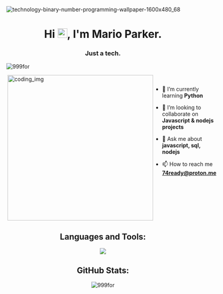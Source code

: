 ![technology-binary-number-programming-wallpaper-1600x480_68](![pexels-pixabay-414860](https://github.com/user-attachments/assets/9d100961-cd20-498b-b6e8-e097d1261db2)
)
<h1 align="center">Hi <img src="https://media.giphy.com/media/hvRJCLFzcasrR4ia7z/giphy.gif" width="25px">, I'm Mario Parker.</h1>
<h3 align="center">Just a tech.</h3>

 <p align="left"> <img src="https://komarev.com/ghpvc/?username=999for&label=Profile%20views&color=0e75b6&style=flat" alt="999for" /> </p>
 
<div style="display:flex">
  <img align="right" alt="coding_img" width="380" src="![nubelson-fernandes-Bv2FCJoh8XM-unsplash](https://github.com/user-attachments/assets/5e13c88e-86e6-4c0f-99eb-c8f379b7e779)
">
  </p>


- 🌱 I’m currently learning **Python**

- 👯 I’m looking to collaborate on **Javascript & nodejs projects**

- 💬 Ask me about **javascript, sql, nodejs**

- 📫 How to reach me **74ready@proton.me**

</div>



<h2 align="center">Languages and Tools:</h2>
<p align="center"> 
  <img src="https://skillicons.dev/icons?i=redux,sql,bootstrap,css,discord,django,git,github,gitlab,html,javascript,linux,mysql,nodejs,selenium,vscode=10">
</p>


<h2 align="center">GitHub Stats:</h3>
<div align="center">

<img src="https://github-readme-stats.vercel.app/api/top-langs?username=999for&layout=compact&include_all_commits=true&count_private=true&show_icons=true&line_height=20&title_color=7A7ADB&icon_color=2234AE&text_color=D3D3D3&bg_color=0,000000,130F40" alt="999for" />
</div>
